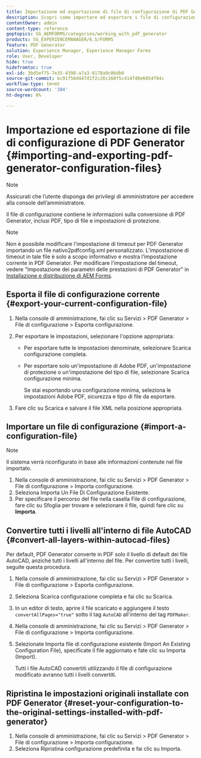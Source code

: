 ```yaml
---
title: Importazione ed esportazione di file di configurazione di PDF Generator
description: Scopri come importare ed esportare i file di configurazione di PDF Generator.
contentOwner: admin
content-type: reference
geptopics: SG_AEMFORMS/categories/working_with_pdf_generator
products: SG_EXPERIENCEMANAGER/6.5/FORMS
feature: PDF Generator
solution: Experience Manager, Experience Manager Forms
role: User, Developer
hide: true
hidefromtoc: true
exl-id: 3bd5ef75-7e35-4398-a7a3-0178a9c06db0
source-git-commit: bc91f56d447d1f2c26c160f5c414fd0e6054f84c
workflow-type: tm+mt
source-wordcount: '384'
ht-degree: 0%

---
```


# Importazione ed esportazione di file di configurazione di PDF Generator {#importing-and-exporting-pdf-generator-configuration-files}

>[!NOTE]
> 
> Assicurati che l’utente disponga dei privilegi di amministratore per accedere alla console dell’amministratore.

Il file di configurazione contiene le informazioni sulla conversione di PDF Generator, inclusi PDF, tipo di file e impostazioni di protezione.

>[!NOTE]
>
>Non è possibile modificare l&#39;impostazione di timeout per PDF Generator importando un file nativo2pdfconfig.xml personalizzato. L’impostazione di timeout in tale file è solo a scopo informativo e mostra l’impostazione corrente in PDF Generator. Per modificare l&#39;impostazione del timeout, vedere &quot;Impostazione dei parametri delle prestazioni di PDF Generator&quot; in [Installazione e distribuzione di AEM Forms](https://www.adobe.com/go/learn_aemforms_installJBoss_63).

## Esporta il file di configurazione corrente {#export-your-current-configuration-file}

1. Nella console di amministrazione, fai clic su Servizi > PDF Generator > File di configurazione > Esporta configurazione.
1. Per esportare le impostazioni, selezionare l&#39;opzione appropriata:

   * Per esportare tutte le impostazioni denominate, selezionare Scarica configurazione completa.
   * Per esportare solo un&#39;impostazione di Adobe PDF, un&#39;impostazione di protezione o un&#39;impostazione del tipo di file, selezionare Scarica configurazione minima.

     Se stai esportando una configurazione minima, seleziona le impostazioni Adobe PDF, sicurezza e tipo di file da esportare.

1. Fare clic su Scarica e salvare il file XML nella posizione appropriata.

## Importare un file di configurazione {#import-a-configuration-file}

>[!NOTE]
>
>Il sistema verrà riconfigurato in base alle informazioni contenute nel file importato.

1. Nella console di amministrazione, fai clic su Servizi > PDF Generator > File di configurazione > Importa configurazione.
1. Seleziona Importa Un File Di Configurazione Esistente.
1. Per specificare il percorso del file nella casella File di configurazione, fare clic su Sfoglia per trovare e selezionare il file, quindi fare clic su **Importa**.

## Convertire tutti i livelli all&#39;interno di file AutoCAD {#convert-all-layers-within-autocad-files}

Per default, PDF Generator converte in PDF solo il livello di default dei file AutoCAD, anziché tutti i livelli all&#39;interno del file. Per convertire tutti i livelli, seguite questa procedura.

1. Nella console di amministrazione, fai clic su Servizi > PDF Generator > File di configurazione > Esporta configurazione.
1. Seleziona Scarica configurazione completa e fai clic su Scarica.
1. In un editor di testo, aprire il file scaricato e aggiungere il testo `convertAllPages="true"` sotto il tag `AutoCAD` all&#39;interno del tag `PDFMaker`.
1. Nella console di amministrazione, fai clic su Servizi > PDF Generator > File di configurazione > Importa configurazione.
1. Selezionate Importa file di configurazione esistente (Import An Existing Configuration File), specificate il file aggiornato e fate clic su Importa (Import).

   Tutti i file AutoCAD convertiti utilizzando il file di configurazione modificato avranno tutti i livelli convertiti.

## Ripristina le impostazioni originali installate con PDF Generator {#reset-your-configuration-to-the-original-settings-installed-with-pdf-generator}

1. Nella console di amministrazione, fai clic su Servizi > PDF Generator > File di configurazione > Importa configurazione.
1. Seleziona Ripristina configurazione predefinita e fai clic su Importa.
